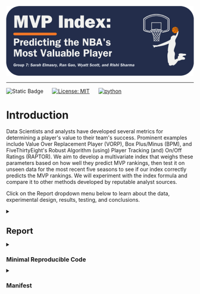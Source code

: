<div align="center">
    <img src="images/logo.png">
</div>
<p align="center">

---

![Static Badge](https://img.shields.io/badge/Repo_Status%3A-Work_in_Progress-blue?style=flat&logo=data%3Aimage%2Fpng%3Bbase64%2CiVBORw0KGgoAAAANSUhEUgAAAC0AAAAiCAMAAAD8kqB9AAAClFBMVEUAAAD%2F%2F%2F%2FBYzTCysr2WxvyQRLnSibjUy3VZSLbQyvSjHHIjEX5%2F%2F%2F5%2B%2FvIz9D8%2F%2F%2F4WhryWRz3QBHxUR7ySh%2FxbBjsTiHwbxnnTCXVQiz96eTg4N%2Fd3dzL0tH0XDPFzc32SRv0UB%2F3WRr4XRn1SR32VBv1Uhz0TB71URz0QBDySh3%2FYAP4ZxT1YxnwXRz0ZxnvTh7vVR7yPhDxQhfrTB%2FcVCLfRSzUUCfdPCbLciPQOjLu8fHc5OXn5eT85uHj4uHY19bKt6%2F3WBv2Uhv0WS%2F1TSDyWjT0Sx33XBr3Vhv0Vxz3XRr3Xhr1Uhv0Ux30SRv0Whv3Yhn2Xhr0UhzzPg%2F2RBb0Tx7zPg%2FzPg7zUR33YxjyTh%2F7XgL6WQDxTh%2FwVB%2F3Pw%2FzPA3wTh7zYRv1aBntTCDxXhzrTx%2FwSh7oYCDxaxjuTiDmSyHsWR7rPxnoQiXnchrmehr%2B9%2FTs7%2FD%2B7unW2djQ19jm2dbHxcLKuLD3v6%2FJrKL1SRvvelv25ePBxML7aRfg7%2FbS5ezY7PDA1t32VBv2UBz0SR70QxT0QxT0QxT2VRv1VRz3Yhn1Sx34VRvyTB%2F1Sh71Rhj2Uhz2TBj3YRn3Yxn1RBb5ZBfxTB%2F2ZBn7Zgz4Zhj4QhPuWB30ZBrySR3yXhzvSyDvWRv3PxDvTR%2F0WRzyYhvyPQ32aRryahrvViDuYhnxQRPzbRrsRh%2FYXSPuchnrcxjRp5vqbEr5v6%2F0cU3wWDD849vQqqD3pI32n4b2moDfhmznlmTocVD0XjX5Vhrl5ubKtKvirZ%2FPpprTpZbWnI%2F8q3z2lnv4lHn5pXXwn27fhGrfgmjlkF%2F5klzmclPjcFD1bUn0Z0Ptd0H3bDb0VCr0WyT4WRn7YRf4PQvBMCeZAAAAs3RSTlMA%2FQj72VQnHBIPBgX%2B%2Fv78%2BKqajGI0LyolBv7%2B%2Fv79%2FPX09PTu287Cv7%2B1oqCTi394c1pONCIYFRINCv7%2B%2Fv7%2B%2Fv79%2Ffv39fHw7evp4uHS0M%2FMysXFwbq4s7Cwq6SimpGQgX59eHJoYFlRUElHRD8sGRX%2B%2Fv7%2B%2Fv7%2B%2Fv7%2B%2Fv38%2FPv6%2Bvn57u3p4%2BLd19bV0tLNzcrIwsC5trSnp6eioJ%2Bem5uVlZWRkIiDbmlcS0tEOTQjHZlkpy4AAAI7SURBVDjLYqAPyBHU0Y6NjZlvCuZxLp%2BtrR2jI5iOS7nWjX2nT1xQ5ARzuKdc3Xf%2BzDV%2Fdlyq2dt3NvHbqUhAzJ50vKWxzi0Pt1sSttRLM25bAWYbbXd0YDwVgcflEirH%2BHi2dpoBmVyhe%2BWtd7isBTLxGM4MNDyRQZKBdXtlKf%2FJCLzBwua%2BGWh4BzsDE8RoY%2FyhuGQLsz3%2F5USg0Y4yjHvCufCrZlPYLMuztYt9%2Bjk%2BXjs5Y0JRJAQ0nHFbiNthaaDRQD4RhlfdPsvHKyXHSjj%2BhfYz2xbVVtsw7tbkIqxaAmg4b3kFwmjChh%2BSgRhNGIi57iyTKS45YIRDHiAONMMvyjvw70Iz2hzOMs3kQDX8qI3UARRXc2duQJLXW4MsN%2FdS864QJiQBUb1cZHnTeQvFETwTxSNXkFxdoCdoguZ2wwDdjXDOguvqcKMLkwOEOTG8mh%2FpoysOM7xGBMrapM8SnIM1aDL8PGat4waxJFPZIe7V9fZNlcQRklYiagKB%2BqLcEJ74yqlKqklmeGLGyjjSU3laimiB%2BCrAoryVwkTMgYGHUzHIUjMDr1sNPso3BeLZcKpjMmfisEwTzErRiQpUVurXmNgm0Dtjjn7WsuRCDqAMWvj1%2BAWxsHgcdPJUnRwnst6CwVIsQ1ij28vpoAALS5Ca6mIU1aujVaINklp9s%2FMtkEQ52fKCneMN4tzDDNGcsmiCsIZzGoYLcxXVhNW1mNCFLZb6q2MrILO1%2BmZKYPMorlBlIBcAACpxj1lvNSqgAAAAAElFTkSuQmCC&labelColor=%23232D4B&color=%23E57200) &nbsp; &nbsp; &nbsp;[![License: MIT](https://img.shields.io/badge/License-MIT-yellow.svg)](https://opensource.org/licenses/MIT) &nbsp; &nbsp; &nbsp;[![python](https://img.shields.io/badge/Python-3.11-3776AB.svg?style=flat&logo=python&logoColor=white)](https://www.python.org)

# Introduction

Data Scientists and analysts have developed several metrics for determining a player's value to their team's success. Prominent examples include Value Over Replacement Player (VORP), Box Plus/Minus (BPM), and FiveThirtyEight's Robust Algorithm (using) Player Tracking (and) On/Off Ratings (RAPTOR)​. We aim to develop a multivariate index that weighs these parameters based on how well they predict MVP rankings, then test it on unseen data for the most recent five seasons to see if our index correctly predicts the MVP rankings.​ We will experiment with the index formula and compare it to other methods developed by reputable analyst sources.

Click on the Report dropdown menu below to learn about the data, experimental design, results, testing, and conclusions.

<details>
<summary><h1 style="font-size: 22px;">Report</h1></summary>


## Table of Contents

<!--ts-->
   * [Data](#data)
   * [Experimental Design](#experimental-design)
      * [Design Overview](#design-overview)
      * [Feature Selection Process](#feature-selection-process)
      * [Modeling](#modeling)
   * [Results](#results)
   * [Testing](#testing)
   * [Conclusions](#conclusions)
<!--te-->

## Data
<a name="data"></a>

We obtained the dataset from [JK-Future](https://github.com/JK-Future-GitHub/NBA_MVP), who originally scraped the data from Basketball-Reference via automated HTML parsing. The dataset contains statistics for National Basketball Association (NBA) players relevant to determining the Most Valuable Player (MVP) in a season and has 7,329 entries with 53 columns. The dataset is significant in its breadth and depth of coverage.

We store the dataset in [mvp_data.csv](https://github.com/WD-Scott/DS5110_Project/blob/main/Data%20Files/mvp_data.csv) and load it into [DataCleaning_EDA.ipynb](https://github.com/UVA-MLSys/Big-Data-Systems/blob/main/Team%207/Jupyter%20Notebooks/DataCleaning_EDA.ipynb), where we perform data cleaning and aggregation.

<details>
<summary><strong>Click here for details about how we cleaned the data</strong></summary>

* Fill missing values for the Rank, mvp_share, and Trp Dbl (Triple Double) columns
* Normalize the Trp Dbl column by dividing it by G (the total number of games played in a given season)
* Convert G (Games) and Season columns to integer data type
* Filter the entire data frame `(df)` to include only players that meet the 40-game requirement necessary to be considered for the MVP award
* Create the Rk_Conf (Conference Ranking) column – calculate conference rankings for each season based on W (the number of wins), then re-rank the conference rankings within each season and conference group
* Save the edited data frame thus far to [mvp_data_edit.csv](https://github.com/UVA-MLSys/Big-Data-Systems/blob/main/Team%207/Data%20Files/mvp_data_edit.csv) (we use this in [Test.ipynb](https://github.com/UVA-MLSys/Big-Data-Systems/blob/main/Team%207/Jupyter%20Notebooks/Test.ipynb) to merge predicted values with actual and compare results)
* Drop the Conference and W (Wins) columns
* Create a separate data frame `(df_last)` with the data for the most recent five seasons (2018–22), which we use to test our final model and index
* Check for missing values: We found many missing values for seasons before 1980; for example, 3P (Three-pointers) were not introduced in the NBA until 1979–80, and there are a lot of missing values before then, so we drop any season before 1980
* Save `df` and `df_last` to comma-separated Excel files
</details>

We discuss additional preprocessing steps in the Experimental Design section below, as these steps relate to the project's feature selection and modeling phases.

The values we seek to predict are in the mvp_share column, representing each season's MVP voting result.

## Experimental Design
<a name="experimental-design"></a>

<details>
<summary><strong>Click here for details about our hardware and compute resources</strong></summary>

We use Rivanna – the University of Virginia's High-Performance Computing (HPC) system – with the following hardware details:

- **System**: Linux
- **Release**: 4.18.0-425.10.1.el8_7.x86_64
- **Machine**: x86_64
- **CPU Cores**: 28
- **RAM**: 36GB
- **CPU Vendor**: AuthenticAMD
- **CPU Model**: AMD EPYC 7742 64-Core Processor
</details>

#### Design Overview
<a name="design-overview"></a>

Below is an overview of the steps to gather the index values and model results. We detail these steps further in the Feature Selection Process, Modeling, Results, and Testing sections that follow.

<h1 align="center">
    <img src="https://github.com/UVA-MLSys/Big-Data-Systems/blob/main/Team%207/images/pipeline.png">
</h1>
<p align="center">

#### Feature Selection Process
<a name="feature-selection-process"></a>

In [FeatureSelection.ipynb](https://github.com/UVA-MLSys/Big-Data-Systems/blob/main/Team%207/Jupyter%20Notebooks/FeatureSelection.ipynb), we load in [df_clean.csv](https://github.com/UVA-MLSys/Big-Data-Systems/blob/main/Team%207/Data%20Files/df_clean.csv) as a Pandas DataFrame `(df)` and perform robust feature selection using the `preprocess_and_train` function from [preptrain.py](https://github.com/UVA-MLSys/Big-Data-Systems/blob/main/Team%207/Python%20Modules/preptrain.py). The `preprocess_and_train` function serves to:

* Impute missing values with the median value for numeric features, scale the features using standardization (subtracting the mean and dividing by the standard deviation) and apply one-hot encoding for categorical features.

* Apply the preprocessing separately to the training and testing datasets and extract the feature names, removing any prefixes.

* Train and test eight different models on the preprocessed data and extract the feature importance scores of the top ten predictors. The models are:

  - Random Forest (RF)
  - Decision Tree (DTree)
  - Principal Component Analysis (PCA)
  - Gradient Boosting (GB)
  - Support Vector (SVR)
  - Extra Trees (XTrees)
  - AdaBoost (Ada)
  - Extreme Gradient Boosting (XGB)

For hyperparameter tuning, we define a reasonably extensive parameter grid for each method and use Bayesian optimization with five-fold cross-validation to sample parameter settings from the specified distributions.

We set the `n_jobs` parameter to $-1$ in the [BayesSearchCV](https://scikit-optimize.github.io/stable/modules/generated/skopt.BayesSearchCV.html) initialization, instructing `scikit-learn` to use all available CPU cores during cross-validation. Thus, each fold's training and evaluation are executed concurrently on different CPU cores, reducing the overall time taken for cross-validation. This parallelization strategy helps to decrease the overall time required for cross-validation, which is particularly beneficial for speeding up the hyperparameter search process.

After running the `preprocess_and_train` function, we use the `print_dict_imps` function from [helper_functions.py](https://github.com/UVA-MLSys/Big-Data-Systems/blob/main/Team%207/Python%20Modules/helper_functions.py) to print tables of the feature importances for each method, which the `preprocess_and_train` function stores in a Python dictionary. We then use the `avg_imp` function from [helper_functions.py](https://github.com/UVA-MLSys/Big-Data-Systems/blob/main/Team%207/Python%20Modules/helper_functions.py) to display the average feature importance across the eight methods. 

Please refer to the Results section below to see the results of the feature selection process.

#### Modeling
<a name="modeling"></a>

In [Models.ipynb](https://github.com/UVA-MLSys/Big-Data-Systems/blob/main/Team%207/Jupyter%20Notebooks/Models.ipynb), we use the `train_models` function from [modeling.py](https://github.com/UVA-MLSys/Big-Data-Systems/blob/main/Team%207/Python%20Modules/modeling.py) to train and test only the ensemble and tree-based methods, as these are best suited for our next task — finding the best model we can and using the feature importance scores to inform our index design.

In [Test.ipynb](https://github.com/UVA-MLSys/Big-Data-Systems/blob/main/Team%207/Jupyter%20Notebooks/Test.ipynb), we load in the selected features, the training dataset, the testing dataset containing the data for the 2018–22 seasons, and the best model from [Models.ipynb](https://github.com/UVA-MLSys/Big-Data-Systems/blob/main/Team%207/Jupyter%20Notebooks/Models.ipynb). We filter the training and testing data to include only the selected features.

We then call the `evaluate_model` function from [helper_functions.py](https://github.com/UVA-MLSys/Big-Data-Systems/blob/main/Team%207/Python%20Modules/helper_functions.py) to retrain the best model and predict the mvp_share for the 2018–22 seasons. We then compare the predicted values to the actual values.

The Results section below discusses the results from our feature selection and modeling processes, and the Testing section contains results from testing our best model and index.

### Results
<a name="results"></a>

The feature selection process originally produced a set of ten highly correlated features, the most correlated of which relate to scoring, as displayed below in the correlation heatmap:

<h1 align="center">
    <img src="https://github.com/UVA-MLSys/Big-Data-Systems/blob/main/Team%207/images/corr_scoring.png">
</h1>
<p align="center">

Points (PTS) captures all of these, for the most part, so we drop FTA, FGA, FG, 2P, and FT. We also dropped weight, as it only appeared once.

Moving to the next-highest features in terms of importance, we get:

1. MP
2. PTS
3. PER
4. VORP
5. WS
6. TOV
7. FG%
8. STL%
9. BPM
10. Rk_Conf

FG% is also highly correlated with PTS, so we also drop that. This brings in BPM, which is highly correlated with OBPM, so we drop the latter in favor of the former since it captures both OBPM and DBPM. In replacing FG%, we now look at the next candidate features, DWS and OWS, which are correlated with WS, so we do not include those. The next option is Rk_Year, which is highly correlated with Rk_Conf and likely captures more than just conference ranking, so we include Rk_Year instead of Rk_Conf. Finally, we get AST%. So, our final set of ten features are:

1. MP = Minutes Played
2. PTS = Points
3. PER = Player Efficiency Rating (see <a href="https://www.basketball-reference.com/about/per.html">Calculating PER</a> for the formula)
4. VORP = Value Over Replacement Player
5. WS = Win Shares (see <a href="https://www.basketball-reference.com/about/ws.html">NBA Win Shares)</a> for information about how this feature is calculated)
6. TOV = Turnovers
7. STL% = Steal percentage
8. BPM = Box Plus-Minus
9. Rk_Year = Team Ranking
10. AST% = Assist percentage

There are still some highly correlated features, but we proceeded with these ten and saved them to [df_selected.csv](https://github.com/UVA-MLSys/Big-Data-Systems/blob/main/Team%207/Data%20Files/df_selected.csv) to use for modeling.

<h1 align="center">
    <img src="https://github.com/UVA-MLSys/Big-Data-Systems/blob/main/Team%207/images/corr_final.png">
</h1>
<p align="center">

We feed these ten features into the `train_models` function, which returns several key pieces of information, including the best model. The `train_models` function also displays neat tables of the feature importance values from each model and a model performance bar chart, as displayed below:

<h1 align="center">
    <img src="https://github.com/UVA-MLSys/Big-Data-Systems/blob/main/Team%207/images/model_comp.png">
</h1>
<p align="center">

The chart shows that the best model is the Extra Trees Regressor (XTrees), which the `train_models` function saves to `best_model.pkl` using the `joblib` library.

### Testing
<a name="testing"></a>

We import the best model into [Test.ipynb](https://github.com/UVA-MLSys/Big-Data-Systems/blob/main/Team%207/Jupyter%20Notebooks/Test.ipynb) to perform testing on the unseen data.

The chart below displays the predicted values from the best model compared to the actual values; the orange markers represent the predicted value, and the dark blue markers represent the actual value:

<h1 align="center">
    <img src="https://github.com/UVA-MLSys/Big-Data-Systems/blob/main/Team%207/images/pred_act.png">
</h1>
<p align="center">

The range plot shows that the predicted values for mvp_share are not wildly off for the top four candidates for the 2018–22 seasons. There are some player-year combinations (Damian Lillard, 2018; Nikola Jokic, 2019; and James Harden, 2020) for which the predicted value is very close to the actual.

The table below shows whether the model correctly predicted the top four rankings for the 2018–22 seasons; the model accurately predicts which players are in the top four each season but doesn't always order them correctly. 

<h1 align="center">
    <img src="https://github.com/UVA-MLSys/Big-Data-Systems/blob/main/Team%207/images/table_ranks.png">
</h1>
<p align="center">

The model accurately predicts the MVP for each of the five seasons in the test set. The predictions for the 2018 season were perfect in terms of ranking, but the model's rankings for the next four seasons are slightly off. The rankings for 1st and 2nd for the 2019 season are correct, but the model swaps the 3rd and 4th place candidates. For the 2020 season, the model correctly ranks the 1st and 4th place candidates but swaps 2nd and 3rd place. The model correctly ranks the 1st and 2nd place candidates for the 2021 season but places 3rd and 4th out of order. For the 2022 season, the model incorrectly ranks the 2nd and 3rd place candidates but correctly ranks 1st and 4th.

### Conclusions
<a name="conclusions"></a>

TBD...

</details>

<details>
<summary><h1 style="font-size: 16px;">Minimal Reproducible Code</h1></summary>

The dropdown menus below contain minimal reproducible code for each of the Jupyter Notebooks:

<details>
<summary><h2 style="font-size: 14px;">DataCleaning_EDA</h2></summary>
    
```python
##################################
### Import necessary libraries ###
##################################
import pandas as pd
import numpy as np
import os
os.chdir('...')

#################
### Load data ###
#################
df = pd.read_csv('mvp_data.csv')

#############
### Clean ###
#############
# Fill missing values
df['Rank'].fillna(0, inplace=True)
df['mvp_share'].fillna(0.0, inplace=True)
df['Trp Dbl'].fillna(0, inplace=True)

# Normalize Triple Double
df['Trp Dbl'] = df['Trp Dbl'] / df['G']

# Convert 'G' and 'Season' to integer type
df['G'] = df['G'].astype(int)
df['Season'] = df['Season'].astype(int)

# Filter out data based on conditions
df = df[(df['G'] > 40) & (df['Season'] <= 2022)]

# Ranking Conference
df['Rk_Conf'] = df.groupby(['Season', 'conference'])['W'].rank("dense", ascending=False) + df['Rk_Year']
df['Rk_Conf'] = df.groupby(['Season', 'conference'])['Rk_Conf'].rank("dense", ascending=True)

# Create mvp_data_edit.csv
df.to_csv("mvp_data_edit.csv", index=False, encoding="utf-8-sig")

# Drop Wins and Conference
df.drop(columns=['conference', 'W'], inplace=True)

# Sort out seasons we'll use for testing/predictions
df.sort_values(by=['Season'], ascending=False, inplace=True)
df_last = df[df['Season'] > (2022 - 5)] 

# Filter for seasons older than 5 years
df = df[df['Season'] <= (2022 - 5)]
df.drop(columns=['name'], inplace=True)

# Filter seasons to 1980 and after
df = df[df['Season'] >= 1980]
df.drop(['Season'], axis="columns", inplace=True)

# Save training and test data to .csv files
df.to_csv('df_clean.csv', index=False)
df_last.to_csv('df_last.csv', index=False)
```

</details>

<details>
<summary><h2 style="font-size: 14px;">FeatureSelection</h2></summary>

```python
##################################
### Import necessary libraries ###
##################################
import pandas as pd
import numpy as np
import os
os.chdir('...')
from preptrain import preprocess_and_train
from helper_functions import (print_dict_imps4x2, 
                              avg_imps, 
                              plot_corr_heatmap)

#################
### Load data ###
#################
df = pd.read_csv('df_clean.csv')
df_last = pd.read_csv('df_last.csv')
labels = df.pop("mvp_share")
stratify = df.pop("Rank")

###########################################################
###                 FEATURE SELECTION                   ###
###   preprocess_and_train function from preptrain.py   ###
###########################################################
(features_rf,
 features_Dtree,
 features_pca, 
 features_gbm,
 features_svr, 
 features_Xtrees,
 features_Ada,
 features_XGB,
 feature_importances) = preprocess_and_train(df, df_last, labels)

# Call function to print top 10 features
avg_imp = avg_imps(feature_importances)

# Save selected features to a list
selected_features = ['MP', 'PTS', 'PER', 'VORP', 'WS', 'TOV', 'STL%', 'BPM', 'Rk_Year', 'AST%']

# Filter training data to only selected features
df_selected = df[selected_features]

# Save to a separate .csv file for modeling
df_selected.to_csv('df_selected.csv', index=False)
```
</details>

<details>
<summary><h2 style="font-size: 14px;">Models</h2></summary>

```python
##################################
### Import necessary libraries ###
##################################
import pandas as pd
import os
os.chdir('...')
from modeling import train_models
from helper_functions import get_hardware_details

#################
### Load data ###
#################
df = pd.read_csv('df_clean.csv')
labels = df.pop("mvp_share")
df_selected = pd.read_csv('df_selected.csv')
feature_names = list(df_selected.columns)

##################################################
###               FIND BEST MODEL              ###
###   train_models function from modeling.py   ###
##################################################
trained_models, results, best_model_name, best_model = train_models(df_selected,
                                                                    df,
                                                                    labels,
                                                                    feature_names,
                                                                    label_col_name="mvp_share")
```
</details>

<details>
<summary><h2 style="font-size: 14px;">Test</h2></summary>

```python
##################################
### Import necessary libraries ###
##################################
import numpy as np
import pandas as pd
from sklearn.metrics import r2_score, mean_squared_error
from sklearn.model_selection import train_test_split

import os
os.chdir('...')
from helper_functions import (print_importances, 
                              print_dict_imps, 
                              avg_imps, 
                              percent_formatter, 
                              plot_comparison_for_season)

import joblib
best_model = joblib.load('best_model.pkl')

#################
### Load data ###
#################
df_selected = pd.read_csv('df_selected.csv')
features = list(df_selected.columns) + ['mvp_share', 'Rank']
df_train = pd.read_csv('df_clean.csv', usecols=features)
labels = df_train.pop('mvp_share')
stratify = df_train.pop('Rank')
del features[10:12]
features.extend(['Season', 'name'])
df_test = pd.read_csv('df_last.csv', usecols=features)
df_test.rename(columns={'name': 'Name'}, inplace=True)
del features[10:12]

#############################################################
###                  RETRAIN AND TEST                     ###
###    evaluate_model function from helper_functions.py   ###
#############################################################
(X_train, 
 X_test, 
 y_train, 
 y_test, 
 merged_df) = evaluate_model(best_model, 
                             df_train, 
                             labels, 
                             df_test, 
                             features,
                             stratify)

#########################
### Visualize results ###
#########################
# Call function to plot predicted vs. actual
plot_comparison_for_season(merged_df, 2022)
plot_comparison_for_season(merged_df, 2021)
plot_comparison_for_season(merged_df, 2020)
plot_comparison_for_season(merged_df, 2019)
plot_comparison_for_season(merged_df, 2018)

###########################################################
### Create df_results for interactive viz in QuickSight ###
###########################################################
# Load full dataset from Cleaning_EDA.ipynb
df_results = pd.read_csv('mvp_data_edit.csv')

# Filter columns and seasons
df_results = df_results.drop(columns=['conference', 'W']).query('Season >= 1980')

# Calculate and add the index column
feature_importances = best_model.feature_importances_
normalized_importances = feature_importances / np.sum(feature_importances)
index_values = np.dot(df_results[features].values, normalized_importances)
df_results['index'] = index_values

# Rank the index within each season group
df_results['Ranked_Index'] = df_results.groupby('Season')['index'].rank(ascending=False)

# Save to a separate csv
df_results.to_csv('results.csv', index=False)
```
</details>
</details>

<details>
<summary><h1 style="font-size: 16px;">Manifest</h1></summary>

<details>
<summary><h3 style="font-size: 14px;">Jupyter Notebooks</h3></summary>
  
- #### [FeatureSelection.ipynb](https://github.com/UVA-MLSys/Big-Data-Systems/blob/main/Team%207/Jupyter%20Notebooks/FeatureSelection.ipynb):

  Feature Selection notebook where we use the `preprocess_and_train` function from `preptrain.py` and ensemble the methods to generate the best 10 features.
  
- #### [DataCleaning_EDA.ipynb](https://github.com/UVA-MLSys/Big-Data-Systems/blob/main/Team%207/Jupyter%20Notebooks/DataCleaning_EDA.ipynb):
  
  Exploratory notebook where the data is cleaned; includes some basic EDA.

- #### [Models.ipynb](https://github.com/UVA-MLSys/Big-Data-Systems/blob/main/Team%207/Jupyter%20Notebooks/Models.ipynb):

  Modeling notebook where we use the selected features (from `df_selected.csv`) to train and evaluate a range of models and extract their feature importance. These results will inform how we weight features in the index.

- #### [Test.ipynb](https://github.com/UVA-MLSys/Big-Data-Systems/blob/main/Team%207/Jupyter%20Notebooks/Test.ipynb):

  This notebook contains the code where we test our best model (from `Models.ipynb`) against the last five seasons. We include some visualizations showing the model prediction versus the actual values.

</details>

<details>
<summary><h3 style="font-size: 14px;">Data Files</h3></summary>
  
- #### [df_clean.csv](https://github.com/UVA-MLSys/Big-Data-Systems/blob/main/Team%207/Data%20Files/df_clean.csv):
  
  Main file used for training and validation.

- #### [df_last.csv](https://github.com/UVA-MLSys/Big-Data-Systems/blob/main/Team%207/Data%20Files/df_last.csv):
  
  Testing file for examining model performance on last 5 seasons (2018-22).

- #### [df_selected.csv](https://github.com/UVA-MLSys/Big-Data-Systems/blob/main/Team%207/Data%20Files/df_selected.csv):

  Selected features containing the subset of predictor variables.

- #### [mvp_data.csv](https://github.com/UVA-MLSys/Big-Data-Systems/blob/main/Team%207/Data%20Files/mvp_data.csv):

  Initial NBA mvp data set. Reduced in [DataCleaning_EDA.ipynb](https://github.com/UVA-MLSys/Big-Data-Systems/blob/main/Team%207/Jupyter%20Notebooks/DataCleaning_EDA.ipynb) to only include essential rows and columns of study.

- #### [mvp_data_edit.csv](https://github.com/UVA-MLSys/Big-Data-Systems/blob/main/Team%207/Data%20Files/mvp_data_edit.csv)

  The cleaned data from [DataCleaning_EDA.ipynb](https://github.com/UVA-MLSys/Big-Data-Systems/blob/main/Team%207/Jupyter%20Notebooks/DataCleaning_EDA.ipynb), used in [Test.ipynb](https://github.com/UVA-MLSys/Big-Data-Systems/blob/main/Team%207/Jupyter%20Notebooks/Test.ipynb) to merge and compare predicted and actual values.

- #### [results.csv](https://github.com/UVA-MLSys/Big-Data-Systems/blob/main/Team%207/Data%20Files/results.csv)

  The full dataset with the index values calculated and stored as an additional column.
  
</details>

<details>
<summary><h3 style="font-size: 14px;">Python Modules (helper functions, classes)</h3></summary>
  
- #### [preptrain.py](https://github.com/UVA-MLSys/Big-Data-Systems/blob/main/Team%207/Python%20Modules/preptrain.py):
  
  Custom function/pipeline for preprocessing and feature selection.

- #### [modeling.py](https://github.com/UVA-MLSys/Big-Data-Systems/blob/main/Team%207/Python%20Modules/modeling.py):

  Custom function/pipeline to train the ensemble and tree-based models and extract the best model.

- #### [helper_functions.py](https://github.com/UVA-MLSys/Big-Data-Systems/blob/main/Team%207/Python%20Modules/helper_functions.py):

This module contains various helper functions for system information retrieval, model evaluation, and visualization.

<details>
<summary><strong>Click here to see the helper functions</strong></summary>
    
- `get_hardware_details()`:
  
  Retrieve basic hardware details of the system.

- `print_importances(features, model)`:
  
  Print the feature importances of a model.

- `print_dict_imps(feature_importances)`:
  
  Print the feature importances in a visually appealing table format side-by-side.

- `avg_imps(feature_importances)`:
  
  Calculate the average feature importances across different methods.

- `create_imp_df(model_names, models, feature_names)`:
  
  Create a DataFrame of feature importances for each model.

- `plot_corr_heatmap(corr_matrix, selected_feature_names, threshold=0.65, width=7, height=4, show_vals=True)`:
  
  Plot a correlation heatmap for selected features.

- `plot_model_performance(model_names, r_sqs, MSE_s)`:
  
  Plot the R-squared and MSE values of different regression models.

- `plot_comparison_for_season(df, season)`

  Plot the actual vs. predicted mvp_share values.

- `evaluate_model(best_model, df_train, labels, df_test, features, stratify)`

  Evaluate the best model and generate predictions.
</details>
</details>

<details>
<summary><h3 style="font-size: 14px;">Other Files</h3></summary>

- #### [images](https://github.com/UVA-MLSys/Big-Data-Systems/tree/main/Team%207/images):

The images folder contains various visualizations and images used in the README.md

- #### [README.md](https://github.com/UVA-MLSys/Big-Data-Systems/blob/main/Team%207/Readme.md):

The README.md file includes the repository description and the report.

- #### [requirements.txt](https://github.com/UVA-MLSys/Big-Data-Systems/blob/main/Team%207/requirements.txt):

This file includes all of the necessary libraries and versions for running our code.

- #### [best_model.pkl](https://github.com/WD-Scott/DS5110_Project/blob/main/best_model.pkl):

This file contains the best model from [Models.ipynb](https://github.com/UVA-MLSys/Big-Data-Systems/blob/main/Team%207/Jupyter%20Notebooks/Models.ipynb).

</details>
</details>
